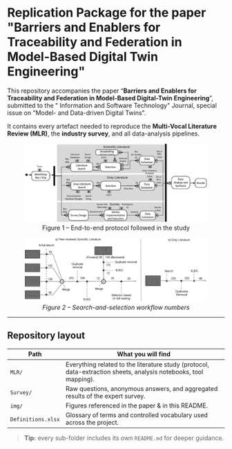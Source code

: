 # Replication Package for the paper "Barriers and Enablers for Traceability and Federation in Model-Based Digital Twin Engineering"

This repository accompanies the paper “**Barriers and Enablers for Traceability and Federation in Model-Based Digital-Twin Engineering**”, submitted to the "
Information and Software Technology" Journal, special issue on "Model- and Data-driven Digital Twins".
 
It contains every artefact needed to reproduce the **Multi-Vocal Literature Review (MLR)**, the **industry survey**, and all data-analysis pipelines.

<figure style="text-align:center">
  <img src="img/protocol.png" alt="MLR protocol schematic">
  <figcaption>Figure 1 – End-to-end protocol followed in the study</figcaption>
</figure>

<figure style="text-align:center">
  <img src="img/search-selection.png" alt="Search &amp; Selection workflow">
  <em>Figure 2 – Search-and-selection workflow numbers</em>
</figure>

---

## Repository layout

| Path | What you will find |
| ---- | ------------------ |
| `MLR/` | Everything related to the literature study (protocol, data-extraction sheets, analysis notebooks, tool mapping). |
| `Survey/` | Raw questions, anonymous answers, and aggregated results of the expert survey. |
| `img/` | Figures referenced in the paper &amp; in this README. |
| `Definitions.xlsx` | Glossary of terms and controlled vocabulary used across the project. |

> **Tip:** every sub-folder includes its own `README.md` for deeper guidance.

